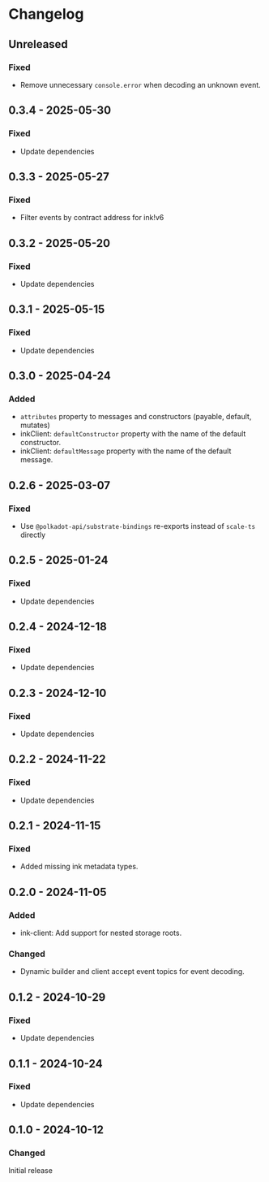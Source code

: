 # Changelog

## Unreleased

### Fixed

- Remove unnecessary `console.error` when decoding an unknown event.

## 0.3.4 - 2025-05-30

### Fixed

- Update dependencies

## 0.3.3 - 2025-05-27

### Fixed

- Filter events by contract address for ink!v6

## 0.3.2 - 2025-05-20

### Fixed

- Update dependencies

## 0.3.1 - 2025-05-15

### Fixed

- Update dependencies

## 0.3.0 - 2025-04-24

### Added

- `attributes` property to messages and constructors (payable, default, mutates)
- inkClient: `defaultConstructor` property with the name of the default constructor.
- inkClient: `defaultMessage` property with the name of the default message.

## 0.2.6 - 2025-03-07

### Fixed

- Use `@polkadot-api/substrate-bindings` re-exports instead of `scale-ts` directly

## 0.2.5 - 2025-01-24

### Fixed

- Update dependencies

## 0.2.4 - 2024-12-18

### Fixed

- Update dependencies

## 0.2.3 - 2024-12-10

### Fixed

- Update dependencies

## 0.2.2 - 2024-11-22

### Fixed

- Update dependencies

## 0.2.1 - 2024-11-15

### Fixed

- Added missing ink metadata types.

## 0.2.0 - 2024-11-05

### Added

- ink-client: Add support for nested storage roots.

### Changed

- Dynamic builder and client accept event topics for event decoding.

## 0.1.2 - 2024-10-29

### Fixed

- Update dependencies

## 0.1.1 - 2024-10-24

### Fixed

- Update dependencies

## 0.1.0 - 2024-10-12

### Changed

Initial release
